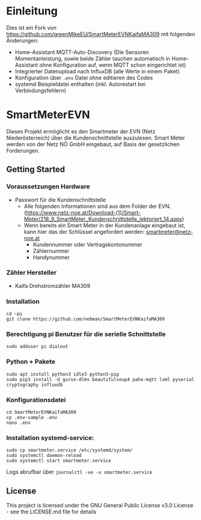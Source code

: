 # Einleitung

Dies ist ein Fork von https://github.com/greenMikeEU/SmartMeterEVNKaifaMA309 mit folgenden Änderungen:

* Home-Assistant MQTT-Auto-Discovery (Die Sensoren Momentanleistung, sowie beide Zähler tauchen automatisch in Home-Assistant ohne Konfiguration auf, wenn MQTT schon eingerichtet ist)
* Integrierter Datenupload nach InfluxDB (alle Werte in einem Paket)
* Konfiguration über `.env` Datei ohne editieren des Codes
* systemd Beispieldatei enthalten (inkl. Autorestart bei Verbindungsfehlern)


# SmartMeterEVN
Dieses Projekt ermöglicht es den Smartmeter der EVN (Netz Niederösterreich) über die Kundenschnittstelle auszulesen.
Smart Meter werden von der Netz NÖ GmbH eingebaut, auf Basis der gesetzlichen Forderungen.

## Getting Started
### Voraussetzungen Hardware


* Passwort für die Kundenschnittstelle
  * Alle folgenden Informationen sind aus dem Folder der EVN. (https://www.netz-noe.at/Download-(1)/Smart-Meter/218_9_SmartMeter_Kundenschnittstelle_lektoriert_14.aspx)
  * Wenn bereits ein Smart Meter in der Kundenanlage eingebaut ist, kann hier das der Schlüssel angefordert werden: smartmeter@netz-noe.at
    * Kundennummer oder Vertragskontonummer
    * Zählernummer
    * Handynummer

### Zähler Hersteller
* Kaifa Drehstromzähler MA309


### Installation 

```
cd ~pi
git clone https://github.com/nebman/SmartMeterEVNKaifaMA309
```

### Berechtigung pi Benutzer für die serielle Schnittstelle
```
sudo adduser pi dialout
```

### Python + Pakete

```
sudo apt install python3 idle3 python3-pip
sudo pip3 install -U gurux-dlms beautifulsoup4 paho-mqtt lxml pyserial cryptography influxdb
```

### Konfigurationsdatei

```
cd SmartMeterEVNKaifaMA309
cp .env-sample .env
nano .env
```

### Installation systemd-service:
```
sudo cp smartmeter.service /etc/systemd/system/
sudo systemctl daemon-reload
sudo systemctl start smartmeter.service
```
Logs abrufbar über `journalctl -xe -u smartmeter.service `



## License

This project is licensed under the GNU General Public License v3.0 License - see the LICENSE.md file for details
